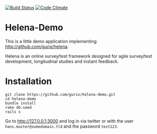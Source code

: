 [![Build Status](https://travis-ci.org/gurix/helena-demo.svg?branch=master)](https://travis-ci.org/gurix/helena-demo)
[![Code Climate](https://codeclimate.com/github/gurix/helena-demo.png)](https://codeclimate.com/github/gurix/helena-demo)

# Helena-Demo
This is a little demo application implementing http://github.com/gurix/helena.

Helena is an online survey/test framework designed for agile survey/test development, longitudinal studies and instant feedback.

# Installation

```
git clone https://github.com/gurix/helena-demo.git
cd helena-demo
bundle install
rake db:seed
rails s
```

Go to http://127.0.0.1:3000 and log in via twitter or with the user `hans.muster@somedomain.tld` and the password `test123`.
